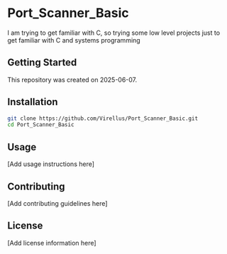 # Port_Scanner_Basic

I am trying to get familiar with C, so trying some low level projects just to get familiar with C and systems programming

## Getting Started

This repository was created on 2025-06-07.

## Installation

```bash
git clone https://github.com/Virellus/Port_Scanner_Basic.git
cd Port_Scanner_Basic
```

## Usage

[Add usage instructions here]

## Contributing

[Add contributing guidelines here]

## License

[Add license information here]
